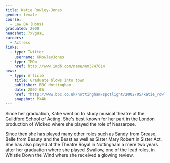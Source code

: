 ```yaml
---
title: Katie Rowley-Jones
gender: female
course:
  - Law BA (Hons)
graduated: 2000
headshot: 7xVgHsL
careers:
  - Actress
links:
  - type: Twitter
    username: KRowleyJones
  - type: IMDb
    href: http://www.imdb.com/name/nm3747614
news: 
  - type: Article 
    title: Graduate blows into town 
    publisher: BBC Nottingham 
    date: 2002-05
    href: "http://www.bbc.co.uk/nottingham/spotlight/2002/05/katie_rowley_jones.shtml"
    snapshot: PX4U
---
```


Since her graduation, Katie went on to study musical theatre at the Guildford School of Acting. She's best known for her part in the London production of Wicked where she played the role of Nessarose.

Since then she has played many other roles such as Sandy from Grease, Belle from Beauty and the Beast as well as Sister Mary Robert in Sister Act. She has also played at the Theatre Royal in Nottingham a mere two years after her graduation where she played Swallow, one of the lead roles, in Whistle Down the Wind where she received a glowing review.

